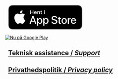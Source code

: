 [![Apple App Store](./assets/app-store-badge.svg)](https://l.facebook.com/l.php?u=http%3A%2F%2Fitunes.apple.com%2Fapp%2Fid1449294414%3Ffbclid%3DIwAR0nuWvrn6_XsgCrYsjo-dVbq-Qm44HSxH9LRCZ0-4M6DX32XVOCw6kk8UM&h=AT36MQUtcRLWWK8irgwQmzcbH4fIn9Tr8SWbLHoTpNpRvVbgD8jnE0MpCWy7oJ9dHi1afvT0Zeog9QfDMfaXBM2xpKIl4aMc8uKm0Vbc_1pwl3HyK6j0nPdJijthKi4E4Q6tN_yU3pz9FDbK)

<a href='https://play.google.com/store/apps/details?id=nu.skoleglaede.bank&pcampaignid=MKT-Other-global-all-co-prtnr-py-PartBadge-Mar2515-1'><img alt='Nu på Google Play' src='https://play.google.com/intl/en_us/badges/images/generic/da_badge_web_generic.png' style="height: 60px; width: 160px; margin-left: -10px;"/></a>

## [Teknisk assistance / _Support_](./teknisk-assistance)

## [Privathedspolitik / _Privacy policy_](./privathedspolitik)